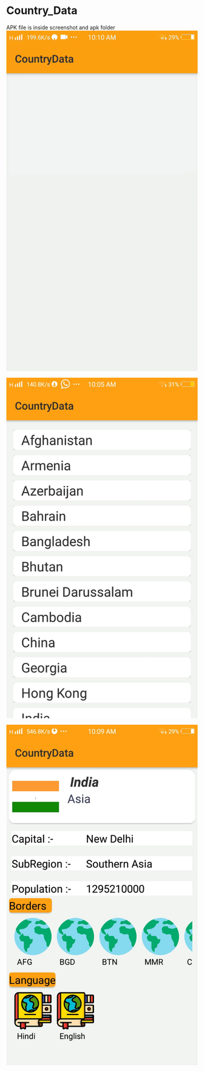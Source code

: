 # Country_Data
APK file is inside screenshot and apk folder
![alt text](https://github.com/adij1206/Country_Data/blob/master/app/src/Screenshots%20and%20apk/Screenrecording-20210203-101008.gif?raw=true)

![alt text](https://github.com/adij1206/Country_Data/blob/master/app/src/Screenshots%20and%20apk/Screenshot_20210203_100510.jpg?raw=true)

![alt text](https://github.com/adij1206/Country_Data/blob/master/app/src/Screenshots%20and%20apk/Screenshot_20210203_100915.jpg?raw=true)
